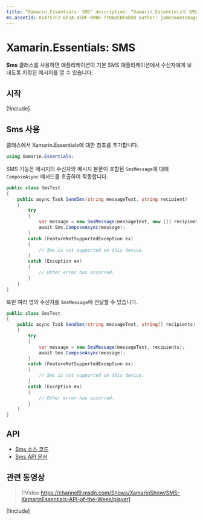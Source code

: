 ```yaml
---
title: “Xamarin.Essentials: SMS” description: “Xamarin.Essentials의 SMS 클래스를 사용하면 애플리케이션이 기본 SMS 애플리케이션에서 수신자에게 보내도록 지정된 메시지를 열 수 있습니다.”
ms.assetid: 81A757F2-6F2A-458F-B9BE-770ADEBFAB58 author: jamesmontemagno ms.custom: video ms.author: jamont ms.date: 11/04/2018 no-loc: [Xamarin.Forms, Xamarin.Essentials]
---
```


# <a name="xamarinessentials-sms"></a>Xamarin.Essentials: SMS

**Sms** 클래스를 사용하면 애플리케이션이 기본 SMS 애플리케이션에서 수신자에게 보내도록 지정된 메시지를 열 수 있습니다.

## <a name="get-started"></a>시작

[!include[](~/essentials/includes/get-started.md)]

## <a name="using-sms"></a>Sms 사용

클래스에서 Xamarin.Essentials에 대한 참조를 추가합니다.

```csharp
using Xamarin.Essentials;
```

SMS 기능은 메시지의 수신자와 메시지 본문이 포함된 `SmsMessage`에 대해 `ComposeAsync` 메서드를 호출하여 작동합니다.

```csharp
public class SmsTest
{
    public async Task SendSms(string messageText, string recipient)
    {
        try
        {
            var message = new SmsMessage(messageText, new []{ recipient });
            await Sms.ComposeAsync(message);
        }
        catch (FeatureNotSupportedException ex)
        {
            // Sms is not supported on this device.
        }
        catch (Exception ex)
        {
            // Other error has occurred.
        }
    }
}
```

또한 여러 명의 수신자를 `SmsMessage`에 전달할 수 있습니다.

```csharp
public class SmsTest
{
    public async Task SendSms(string messageText, string[] recipients)
    {
        try
        {
            var message = new SmsMessage(messageText, recipients);
            await Sms.ComposeAsync(message);
        }
        catch (FeatureNotSupportedException ex)
        {
            // Sms is not supported on this device.
        }
        catch (Exception ex)
        {
            // Other error has occurred.
        }
    }
}
```

## <a name="api"></a>API

- [Sms 소스 코드](https://github.com/xamarin/Essentials/tree/master/Xamarin.Essentials/Sms)
- [Sms API 문서](xref:Xamarin.Essentials.Sms)

## <a name="related-video"></a>관련 동영상

> [!Video https://channel9.msdn.com/Shows/XamarinShow/SMS-XamarinEssentials-API-of-the-Week/player]

[!include[](~/essentials/includes/xamarin-show-essentials.md)]
